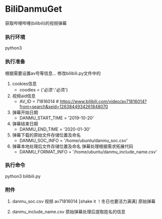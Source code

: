 # BiliDanmuGet
获取哔哩哔哩(bilibili)的视频弹幕


### 执行环境
python3


### 执行准备
根据需要设置av号等信息... 修改bilibili.py文件中的
1. cookies信息
	- coodies = {'必须':'必须'}
2. 视频aid信息
	- AV_ID = 71816014 # https://www.bilibili.com/video/av71816014?from=search&seid=1263844934261848070 
3. 弹幕开始日期
	- DANMU_START_TIME = '2019-10-20'
4. 弹幕结束日期
	- DANMU_END_TIME = '2020-01-30'
5. 弹幕下载的原始文件存储位置及命名
	- DANMU_SOC_INFO = '/home/ubuntu/danmu_soc.csv'
6. 弹幕本地处理后文件存储位置及命名 弹幕处理根据需求拓展代码
	- DANMU_FORMAT_INFO = '/home/ubuntu/danmu_include_name.csv'


### 执行命令
python3 bilibili.py


### 附件
1. danmu_soc.csv 视频 av71816014 [shake it ！冬日也要活力满满] 原始弹幕

2. danmu_include_name.csv 原始弹幕处理后提取姓名的信息